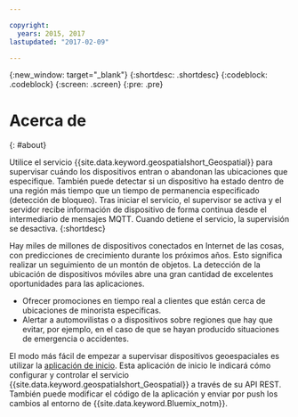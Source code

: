 ```yaml
---

copyright:
  years: 2015, 2017
lastupdated: "2017-02-09"

---
```


<!-- Attribute definitions --> 
{:new_window: target="_blank"}
{:shortdesc: .shortdesc}
{:codeblock: .codeblock}
{:screen: .screen}
{:pre: .pre}

# Acerca de
{: #about}


Utilice el servicio {{site.data.keyword.geospatialshort_Geospatial}} para supervisar cuándo los dispositivos entran o abandonan las ubicaciones que especifique. También puede detectar si un dispositivo ha estado dentro de una región más tiempo que un tiempo de permanencia especificado (detección de bloqueo). Tras iniciar el servicio, el supervisor se activa y el servidor recibe información de dispositivo de forma continua desde el intermediario de mensajes MQTT. Cuando detiene el servicio, la supervisión se desactiva.
{:shortdesc}


Hay miles de millones de dispositivos conectados en Internet de las cosas, con predicciones de crecimiento durante los próximos años. Esto significa realizar un seguimiento de un montón de objetos. La detección de la ubicación de dispositivos móviles abre una gran cantidad de excelentes oportunidades para las aplicaciones.

* Ofrecer promociones en tiempo real a clientes que están cerca de ubicaciones de minorista específicas.
* Alertar a automovilistas o a dispositivos sobre regiones que hay que evitar, por ejemplo, en el caso de que se hayan producido situaciones de emergencia o accidentes.


El modo más fácil de empezar a supervisar dispositivos geoespaciales es utilizar la [aplicación de inicio](https://hub.jazz.net/project/streamscloud/geo-starter/overview). Esta aplicación de inicio le indicará cómo configurar y controlar el servicio {{site.data.keyword.geospatialshort_Geospatial}} a través de su API REST. También puede modificar el código de la aplicación y enviar por push los cambios al entorno de {{site.data.keyword.Bluemix_notm}}.
